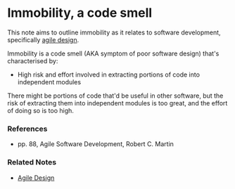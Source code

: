 # Immobility, a code smell
This note aims to outline immobility as it relates to software development, specifically [agile design](./agile-design.md).

Immobility is a code smell (AKA symptom of poor software design) that's characterised by:
- High risk and effort involved in extracting portions of code into independent modules

There might be portions of code that'd be useful in other software, but the risk of extracting them into independent modules is too great, and the effort of doing so is too high.

### References
- pp. 88, Agile Software Development, Robert C. Martin

### Related Notes
- [Agile Design](./agile-design.md)

